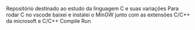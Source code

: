 Repositório destinado ao estudo da linguagem C e suas variações
Para rodar C no vscode baixei e instalei o MinGW junto com as extensões C/C++ da microsoft e C/C++ Compile Run